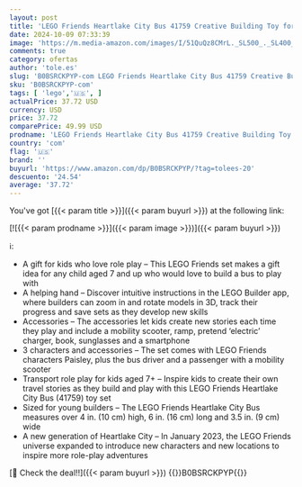 ```yaml
---
layout: post
title: 'LEGO Friends Heartlake City Bus 41759 Creative Building Toy for Ages 7+  Includes a Buildable Bus  Mobility Scooter and 3 Mini Dolls  A Fun Birthday Gift for Kids Who Love Role Play'
date: 2024-10-09 07:33:39
image: 'https://m.media-amazon.com/images/I/51QuQz8CMrL._SL500_._SL400_.jpg'
comments: true
category: ofertas
author: 'tole.es'
slug: 'B0BSRCKPYP-com LEGO Friends Heartlake City Bus 41759 Creative Building...'
sku: 'B0BSRCKPYP-com'
tags: [ 'lego','🇺🇸', ]
actualPrice: 37.72 USD
currency: USD
price: 37.72
comparePrice: 49.99 USD
prodname: 'LEGO Friends Heartlake City Bus 41759 Creative Building Toy for Ages 7+  Includes a Buildable Bus  Mobility Scooter and 3 Mini Dolls  A Fun Birthday Gift for Kids Who Love Role Play'
country: 'com'
flag: '🇺🇸'
brand: ''
buyurl: 'https://www.amazon.com/dp/B0BSRCKPYP/?tag=tolees-20'
descuento: '24.54'
average: '37.72'
---
```


You've got [{{< param title >}}]({{< param buyurl >}}) at the following link:

[![{{< param prodname >}}]({{< param image >}})]({{< param buyurl >}})

ℹ️:

- A gift for kids who love role play – This LEGO Friends set makes a gift idea for any child aged 7 and up who would love to build a bus to play with
- A helping hand – Discover intuitive instructions in the LEGO Builder app, where builders can zoom in and rotate models in 3D, track their progress and save sets as they develop new skills
- Accessories – The accessories let kids create new stories each time they play and include a mobility scooter, ramp, pretend ‘electric’ charger, book, sunglasses and a smartphone
- 3 characters and accessories – The set comes with LEGO Friends characters Paisley, plus the bus driver and a passenger with a mobility scooter
- Transport role play for kids aged 7+ – Inspire kids to create their own travel stories as they build and play with this LEGO Friends Heartlake City Bus (41759) toy set
- Sized for young builders – The LEGO Friends Heartlake City Bus measures over 4 in. (10 cm) high, 6 in. (16 cm) long and 3.5 in. (9 cm) wide
- A new generation of Heartlake City – In January 2023, the LEGO Friends universe expanded to introduce new characters and new locations to inspire more role-play adventures

[🛒 Check the deal!!]({{< param buyurl >}})
{{<world>}}B0BSRCKPYP{{</world>}}
